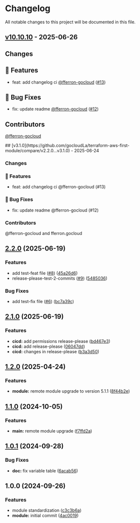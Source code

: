 # Changelog

All notable changes to this project will be documented in this file.

## [v10.10.10](https://github.com/gocloudLa/terraform-aws-first-module/compare/v3.1.0...v10.10.10) - 2025-06-26

<h2>Changes</h2>
<h2>🚀 Features</h2>
<ul>
<li>feat: add changelog ci <a class="user-mention notranslate" data-hovercard-type="user" data-hovercard-url="/users/fferron-gocloud/hovercard" data-octo-click="hovercard-link-click" data-octo-dimensions="link_type:self" href="https://github.com/fferron-gocloud">@fferron-gocloud</a> (<a class="issue-link js-issue-link" data-error-text="Failed to load title" data-id="3172826757" data-permission-text="Title is private" data-url="https://github.com/gocloudLa/terraform-aws-first-module/issues/13" data-hovercard-type="pull_request" data-hovercard-url="/gocloudLa/terraform-aws-first-module/pull/13/hovercard" href="https://github.com/gocloudLa/terraform-aws-first-module/pull/13">#13</a>)</li>
</ul>
<h2>🐛 Bug Fixes</h2>
<ul>
<li>fix: update readme <a class="user-mention notranslate" data-hovercard-type="user" data-hovercard-url="/users/fferron-gocloud/hovercard" data-octo-click="hovercard-link-click" data-octo-dimensions="link_type:self" href="https://github.com/fferron-gocloud">@fferron-gocloud</a> (<a class="issue-link js-issue-link" data-error-text="Failed to load title" data-id="3172297235" data-permission-text="Title is private" data-url="https://github.com/gocloudLa/terraform-aws-first-module/issues/12" data-hovercard-type="pull_request" data-hovercard-url="/gocloudLa/terraform-aws-first-module/pull/12/hovercard" href="https://github.com/gocloudLa/terraform-aws-first-module/pull/12">#12</a>)</li>
</ul>
<h2>Contributors</h2>
<p><a class="user-mention notranslate" data-hovercard-type="user" data-hovercard-url="/users/fferron-gocloud/hovercard" data-octo-click="hovercard-link-click" data-octo-dimensions="link_type:self" href="https://github.com/fferron-gocloud">@fferron-gocloud</a></p>
## [v3.1.0](https://github.com/gocloudLa/terraform-aws-first-module/compare/v2.2.0...v3.1.0) - 2025-06-24

### Changes

### 🚀 Features

- feat: add changelog ci @fferron-gocloud (#13)

### 🐛 Bug Fixes

- fix: update readme @fferron-gocloud (#12)

### Contributors

@fferron-gocloud and fferron.gocloud

## [2.2.0](https://github.com/gocloudLa/terraform-aws-first-module/compare/v2.1.0...v2.2.0) (2025-06-19)

### Features

* add test-feat file ([#8](https://github.com/gocloudLa/terraform-aws-first-module/issues/8)) ([45a26d6](https://github.com/gocloudLa/terraform-aws-first-module/commit/45a26d6ee4da21418257e3c8a3b20542b882add5))
* release-please-test-2-commits ([#9](https://github.com/gocloudLa/terraform-aws-first-module/issues/9)) ([5485036](https://github.com/gocloudLa/terraform-aws-first-module/commit/54850366d4b0fb8cb5241902df61ac81286c1377))

### Bug Fixes

* add test-fix file ([#6](https://github.com/gocloudLa/terraform-aws-first-module/issues/6)) ([bc7a39c](https://github.com/gocloudLa/terraform-aws-first-module/commit/bc7a39c7ffde272091f8400e336e8dd1fe56f78f))

## [2.1.0](https://github.com/gocloudLa/terraform-aws-first-module/compare/v2.0.0...v2.1.0) (2025-06-19)

### Features

* **cicd:** add permissions release-please ([bd467e3](https://github.com/gocloudLa/terraform-aws-first-module/commit/bd467e3c8902991be68d60f6f6ad75af169ab11e))
* **cicd:** add release-please ([06047dd](https://github.com/gocloudLa/terraform-aws-first-module/commit/06047dd7215780e9e0297219e1641deb070de4f9))
* **cicd:** changes in release-please ([b3a3d50](https://github.com/gocloudLa/terraform-aws-first-module/commit/b3a3d50e5481b8a3a94522511eea481a17e01391))

## [1.2.0](https://gitlab.com/espinlabs/gocloud/infrastructure-engine/global-modules/foundation/modules/aws/wrapper_acm/compare/v1.1.0...v1.2.0) (2025-04-24)

### Features

* **module:** remote module upgrade to version 5.1.1 ([8f44b2e](https://gitlab.com/espinlabs/gocloud/infrastructure-engine/global-modules/foundation/modules/aws/wrapper_acm/commit/8f44b2e6868aa0b72d537000c88e9cbee85e21e5))

## [1.1.0](https://gitlab.com/espinlabs/gocloud/infrastructure-engine/global-modules/foundation/modules/aws/wrapper_acm/compare/v1.0.1...v1.1.0) (2024-10-05)

### Features

* **main:** remote module upgrade ([f7ffd2a](https://gitlab.com/espinlabs/gocloud/infrastructure-engine/global-modules/foundation/modules/aws/wrapper_acm/commit/f7ffd2a2690e63d17e982e49c2c0f8efe18eafc8))

## [1.0.1](https://gitlab.com/espinlabs/gocloud/infrastructure-engine/global-modules/foundation/modules/aws/wrapper_acm/compare/v1.0.0...v1.0.1) (2024-09-28)

### Bug Fixes

* **doc:** fix variable table ([6acab56](https://gitlab.com/espinlabs/gocloud/infrastructure-engine/global-modules/foundation/modules/aws/wrapper_acm/commit/6acab56174be2f4131c5c60cb1eb56cdc2a85521))

## 1.0.0 (2024-09-26)

### Features

* module standardization ([c3c3b6a](https://gitlab.com/espinlabs/gocloud/infrastructure-engine/global-modules/foundation/modules/aws/wrapper_acm/commit/c3c3b6a5893f28c5d95522c6b2fd23092366abb2))
* **module:** initial commit ([4ac0019](https://gitlab.com/espinlabs/gocloud/infrastructure-engine/global-modules/foundation/modules/aws/wrapper_acm/commit/4ac0019e3d52d9bc4ae49cdf003a930fd77e38b6))
